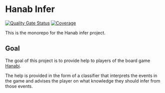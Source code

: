 # Hanab Infer

[![Quality Gate Status](https://sonarcloud.io/api/project_badges/measure?project=tacascer-org_hanab-infer_engine&metric=alert_status)](https://sonarcloud.io/summary/new_code?id=tacascer-org_hanab-infer_engine)
[![Coverage](https://sonarcloud.io/api/project_badges/measure?project=tacascer-org_hanab-infer_engine&metric=coverage)](https://sonarcloud.io/summary/new_code?id=tacascer-org_hanab-infer_engine)

This is the monorepo for the Hanab infer project.

## Goal

The goal of this project is to provide help to players of the board
game [Hanabi](https://rnrgames.com/hanabi).

The help is provided in the form of a classifier that interprets the events in
the game and advises the player on what knowledge they should infer from those
events.
